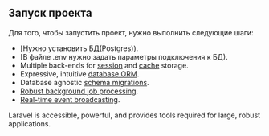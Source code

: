 ## Запуск проекта

Для того, чтобы запустить проект, нужно выполнить следующие шаги:

- [Нужно установить БД(Postgres)).
- [В файле .env нужно задать параметры подключения к БД).
- Multiple back-ends for [session](https://laravel.com/docs/session) and [cache](https://laravel.com/docs/cache) storage.
- Expressive, intuitive [database ORM](https://laravel.com/docs/eloquent).
- Database agnostic [schema migrations](https://laravel.com/docs/migrations).
- [Robust background job processing](https://laravel.com/docs/queues).
- [Real-time event broadcasting](https://laravel.com/docs/broadcasting).

Laravel is accessible, powerful, and provides tools required for large, robust applications.
